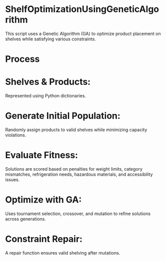 # ShelfOptimizationUsingGeneticAlgorithm
This script uses a Genetic Algorithm (GA) to optimize product placement on shelves while satisfying various constraints.
# Process
# Shelves & Products: 
Represented using Python dictionaries.
# Generate Initial Population: 
Randomly assign products to valid shelves while minimizing capacity violations.
# Evaluate Fitness: 
Solutions are scored based on penalties for weight limits, category mismatches, refrigeration needs, hazardous materials, and accessibility issues.
# Optimize with GA: 
Uses tournament selection, crossover, and mutation to refine solutions across generations.
# Constraint Repair:
A repair function ensures valid shelving after mutations.
